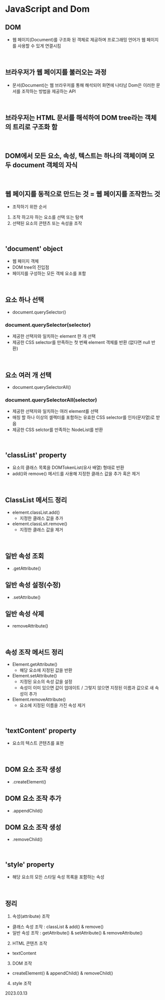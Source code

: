 # JavaScript and Dom

## DOM
* 웹 페이지(Document)를 구조화 된 객체로 제공하며 프로그래밍 언어가 웹 페이지를 사용할 수 있게 연결시킴

<br/>

## 브라우저가 웹 페이지를 불러오는 과정
* 문서(Document)는 웹 브라우저를 통해 해석되어 화면에 나타남 Dom은 이러한 문서를 조작하는 방법을 제공하는 API

<br/>

## 브라우저는 HTML 문서를 해석하여 DOM tree라는 객체의 트리로 구조화 함

<br/>

## DOM에서 모든 요소, 속성, 텍스트는 하나의 객체이며 모두 document 객체의 자식

<br/>

## 웹 페이지를 동적으로 만드는 것 = 웹 페이지를 조작한느 것
* 조작하기 위한 순서
1. 조작 하고자 하는 요소를 선택 또는 탐색
2. 선택된 요소의 콘텐츠 또는 속성을 조작 

<br/>

## 'document' object
* 웹 페이지 객체
* DOM tree의 진입점
* 페이지를 구성하는 모든 객체 요소를 포함

<br/>

## 요소 하나 선택
* document.querySelector()

### document.querySelector(selector)
* 제공한 선택자와 일치하는 element 한 개 선택
* 제공한 CSS selector를 만족하는 첫 번째 element 객체를 반환 (없다면 null 반환)

<br/>

## 요소 여러 개 선택
* document.querySelectorAll()

### document.querySelectorAll(selector)
* 제공한 선택자와 일치하는 여러 element를 선택
* 매칭 할 하나 이상의 셀렉터를 포함하는 유효한 CSS selector를 인자(문자열)로 받음
* 제공한 CSS selctor를 만족하는 NodeList를 반환

<br/>

## 'classList' property
* 요소의 클래스 목록을 DOMTokenList(유사 배열) 형태로 반환
* add()와 remove() 메서드를 사용해 지정한 클래스 값을 추가 혹은 제거

<br/>

## ClassList 메서드 정리
* element.classList.add()
  * 지정한 클래스 값을 추가
* element.classLsit.remove()
  * 지정한 클래스 값을 제거

<br/>

## 일반 속성 조회
* .getAttribute()

## 일반 속성 설정(수정)
* .setAttribute()

## 일반 속성 삭제
* removeAttribute()

<br/>

## 속성 조작 메서드 정리
* Element.getAttribute()
  * 해당 요소에 지정된 값을 반환
* Element.setAttribute()
  * 지정된 요소의 속성 값을 설정
  * 속성이 이미 있으면 값이 업데이트 / 그렇지 않으면 지정된 이름과 값으로 새 속성이 추가
* Element.removeAttribute()
  * 요소에 지정된 이름을 가진 속성 제거

<br/>

## 'textContent' property
* 요소의 텍스트 콘텐츠를 표현

<br/>

## DOM 요소 조작 생성 
* .createElement()

## DOM 요소 조작 추가
* .appendChild()

## DOM 요소 조작 생성 
* .removeChild()

<br/>

## 'style' property
* 해당 요소의 모든 스타일 속성 목록을 포함하는 속성

<br/>

## 정리 
1. 속성(attribute) 조작
  * 클래스 속성 조작 : classList & add() & remove()
  * 일반 속성 조작 : getAttribute() & setAttribute() & removeAttribute()
2. HTML 콘텐츠 조작
  * textContent
3. DOM 조작
  * createElement() & appendChild() & removeChild()
4. style 조작

2023.03.13